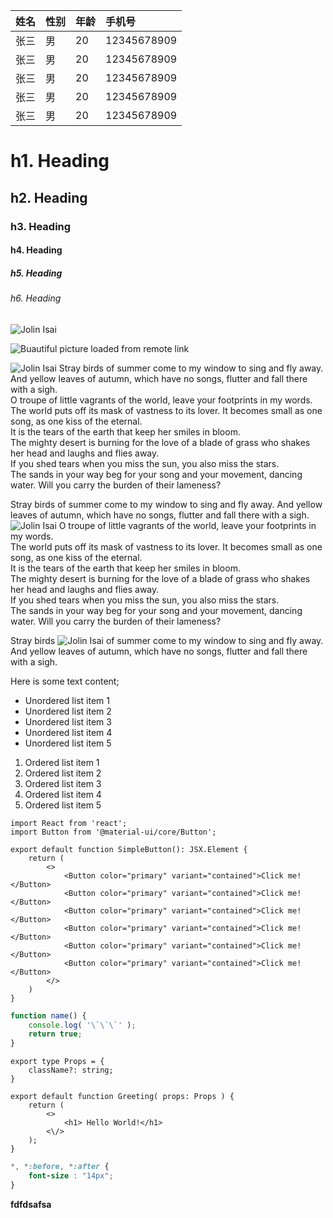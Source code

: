 | 姓名 | 性别 | 年龄 | 手机号 |
| :-- | :-- | :-- | :-- |
| 张三 | 男 | 20 | 12345678909 |
| 张三 | 男 | 20 | 12345678909 |
| 张三 | 男 | 20 | 12345678909 |
| 张三 | 男 | 20 | 12345678909 |
| 张三 | 男 | 20 | 12345678909 |

# h1. Heading
## h2. Heading
### h3. Heading
#### h4. Heading
##### h5. Heading
###### h6. Heading

![Jolin Isai](./a.jpg?align=center&inline=false)

![Buautiful picture loaded from remote link](https://gimg2.baidu.com/image_search/src=http%3A%2F%2Fhbimg.b0.upaiyun.com%2Fb86135d4806bc8ff4fcd0ea094bc7978d98cc62521a40-1w2npy_fw236&refer=http%3A%2F%2Fhbimg.b0.upaiyun.com&app=2002&size=f9999,10000&q=a80&n=0&g=0n&fmt=jpeg?sec=1626333767&t=148562f3bbd66328adfe7a46ed58bad0)

![Jolin Isai](./a.jpg?floatLeft=true&width=130)
Stray birds of summer come to my window to sing and fly away. And yellow leaves of autumn, which have no songs, flutter and fall there with a sigh. <br />
O troupe of little vagrants of the world, leave your footprints in my words. <br />
The world puts off its mask of vastness to its lover. It becomes small as one song, as one kiss of the eternal. <br />
It is the tears of the earth that keep her smiles in bloom. <br />
The mighty desert is burning for the love of a blade of grass who shakes her head and laughs and flies away. <br />
If you shed tears when you miss the sun, you also miss the stars. <br />
The sands in your way beg for your song and your movement, dancing water. Will you carry the burden of their lameness?


Stray birds of summer come to my window to sing and fly away. And yellow leaves of autumn, which have no songs, flutter and fall there with a sigh. <br />
![Jolin Isai](./a.jpg?floatLeft=true&width=130)
O troupe of little vagrants of the world, leave your footprints in my words. <br />
The world puts off its mask of vastness to its lover. It becomes small as one song, as one kiss of the eternal. <br />
It is the tears of the earth that keep her smiles in bloom. <br />
The mighty desert is burning for the love of a blade of grass who shakes her head and laughs and flies away. <br />
If you shed tears when you miss the sun, you also miss the stars. <br />
The sands in your way beg for your song and your movement, dancing water. Will you carry the burden of their lameness?

Stray birds ![Jolin Isai](./a.jpg?width=30) of summer come to my window to sing and fly away. And yellow leaves of autumn, which have no songs, flutter and fall there with a sigh. <br />

Here is some text content;

- Unordered list item 1
- Unordered list item 2
- Unordered list item 3
- Unordered list item 4
- Unordered list item 5

1. Ordered list item 1
1. Ordered list item 2
1. Ordered list item 3
1. Ordered list item 4
1. Ordered list item 5

```tsx {{{ <${MODULE} /> }}}
import React from 'react';
import Button from '@material-ui/core/Button';

export default function SimpleButton(): JSX.Element {
    return (
        <>
            <Button color="primary" variant="contained">Click me!</Button>
            <Button color="primary" variant="contained">Click me!</Button>
            <Button color="primary" variant="contained">Click me!</Button>
            <Button color="primary" variant="contained">Click me!</Button>
            <Button color="primary" variant="contained">Click me!</Button>
            <Button color="primary" variant="contained">Click me!</Button>
        </>
    )
}
```

```js
function name() {
    console.log( '\`\`\`' );
    return true;
}
```

```tsx
export type Props = {
    className?: string;
}

export default function Greeting( props: Props ) {
    return (
        <>
            <h1> Hello World!</h1>
        <\/>
    );
}
```

```css
*, *:before, *:after {
    font-size : "14px";
}
```

**fdfdsafsa**
